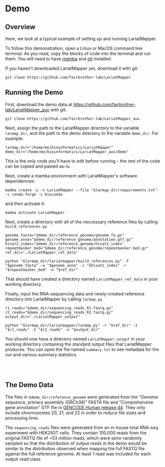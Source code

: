 # Demo
## Overview
Here, we look at a typical example of setting up and running LariatMapper. 

To follow this demonstration, open a Linux or MacOS command line terminal. As you read, copy the blocks of code into the terminal and run them. You will need to have [mamba](https://mamba.readthedocs.io/en/latest/installation/mamba-installation.html) and [git](https://git-scm.com/) installed.

If you haven't downloaded LariatMapper yet, download it with git:

```
git clone https://github.com/fairbrother-lab/LariatMapper
```

## Running the Demo
First, download the demo data at https://github.com/fairbrother-lab/LariatMapper_aux with git:

```
git clone https://github.com/fairbrother-lab/LariatMapper_aux
```

Next, assign the path to the LariatMapper directory to the variable `larmap_dir`, and the path to the demo directory to the variable `demo_dir`. For example:

```
larmap_dir="/home/me/bioinformatics/LariatMapper"
demo_dir="/home/me/bioinformatics/LariatMapper_aux/demo"
```

This is the only code you'll have to edit before running – the rest of the code can be copied and pasted as-is.  

Next, create a mamba environment with LariatMapper's software dependencies:

```
mamba create -y -n LariatMapper --file "$larmap_dir/requirements.txt" -c conda-forge -c bioconda
```

and then activate it:

```
mamba activate LariatMapper
```

Next, create a directory with all of the neccessary reference files by calling `build_references.py`

```
genome_fasta="$demo_dir/reference_genome/genome.fa.gz"
genome_anno="$demo_dir/reference_genome/annotation.gtf.gz"
hisat2_index="$demo_dir/reference_genome/hisat2_index"
repeatmasker_bed="$demo_dir/reference_genome/repeatmasker.bed.gz"
ref_dir="./LariatMapper_ref_data"

python "$larmap_dir/lariatmapper/build_references.py" -f "$genome_fasta" -a "$genome_anno" -i "$hisat2_index" -r "$repeatmasker_bed" -o "$ref_dir"
```

That should have created a directory named `LariatMapper_ref_data` in your working directory.

Finally, input the RNA-sequencing data and newly-created reference directory into LariatMapper by calling `larmap.py`

```
r1_reads="$demo_dir/sequencing_reads_R1.fastq.gz"
r2_reads="$demo_dir/sequencing_reads_R2.fastq.gz"
output_dir="./LariatMapper_output"

python "$larmap_dir/lariatmapper/larmap.py" -r "$ref_dir" -1 "$r1_reads" -2 "$r2_reads" -o "$output_dir"
```

You should now have a directory named `LariatMapper_output` in your working directory containing the standard output files that LariatMapper produces. You can open the file named `summary.txt` to see metadata for the run and various summary statistics.

<br></br>

## The Demo Data
The files in `$demo_dir/reference_genome` were generated from the "Genome sequence, primary assembly (GRCh38)" FASTA file and "Comprehensive gene annotation" GTF file in [GENCODE Human release 44](https://www.gencodegenes.org/human/release_44.html). They only include chromosomes 20, 21, and 22 in order to reduce file sizes and processing time. 

The `sequencing_reads` files were generated from an in-house total RNA-seq experiment with HEK293T cells. They contain 100,000 reads from the original FASTQ file of ~53 million reads, which were semi-randomly sampled so that the distribution of output reads in the demo would be similar to the distribution observed when mapping the full FASTQ file against the full reference genome. At least 1 read was included for each output read class.